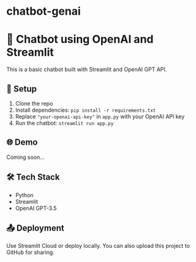 # chatbot-genai

# 🤖 Chatbot using OpenAI and Streamlit

This is a basic chatbot built with Streamlit and OpenAI GPT API.

## 🔧 Setup

1. Clone the repo
2. Install dependencies: `pip install -r requirements.txt`
3. Replace `"your-openai-api-key"` in `app.py` with your OpenAI API key
4. Run the chatbot: `streamlit run app.py`

## 🌐 Demo

Coming soon...

## 🛠 Tech Stack

- Python
- Streamlit
- OpenAI GPT-3.5

## 📤 Deployment

Use Streamlit Cloud or deploy locally. You can also upload this project to GitHub for sharing.
